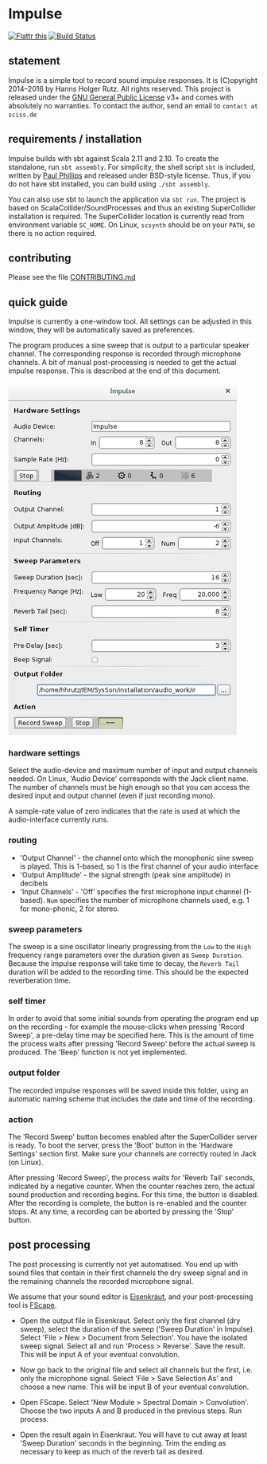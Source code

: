 # Impulse

[![Flattr this](http://api.flattr.com/button/flattr-badge-large.png)](https://flattr.com/submit/auto?user_id=sciss&url=https%3A%2F%2Fgithub.com%2FSciss%2FImpulse&title=Impulse%20Response%20Recorder&language=Scala&tags=github&category=software)
[![Build Status](https://travis-ci.org/Sciss/Impulse.svg?branch=master)](https://travis-ci.org/Sciss/Impulse)

## statement

Impulse is a simple tool to record sound impulse responses. It is (C)opyright 2014&ndash;2016 by Hanns Holger Rutz. All rights reserved. This project is released under the [GNU General Public License](https://raw.github.com/Sciss/Impulse/master/LICENSE) v3+ and comes with absolutely no warranties. To contact the author, send an email to `contact at sciss.de`

## requirements / installation

Impulse builds with sbt against Scala 2.11 and 2.10. To create the standalone, run `sbt assembly`. For simplicity, the shell script `sbt` is included, written by [Paul Phillips](https://github.com/paulp/sbt-extras) and released under BSD-style license. Thus, if you do not have sbt installed, you can build using `./sbt assembly`.

You can also use sbt to launch the application via `sbt run`. The project is based on ScalaCollider/SoundProcesses and thus an existing SuperCollider installation is required. The SuperCollider location is currently read from environment variable `SC_HOME`. On Linux, `scsynth` should be on your `PATH`, so there is no action required.

## contributing

Please see the file [CONTRIBUTING.md](CONTRIBUTING.md)

## quick guide

Impulse is currently a one-window tool. All settings can be adjusted in this window, they will be automatically saved as preferences.

The program produces a sine sweep that is output to a particular speaker channel. The corresponding response is recorded through microphone channels. A bit of manual post-processing is needed to get the actual impulse response. This is described at the end of this document.

![Screenshot](screenshot.png)

### hardware settings

Select the audio-device and maximum number of input and output channels needed. On Linux, 'Audio Device' corresponds with the Jack client name. The number of channels must be high enough so that you can access the desired input and output channel (even if just recording mono).

A sample-rate value of zero indicates that the rate is used at which the audio-interface currently runs.

### routing

- 'Output Channel' - the channel onto which the monophonic sine sweep is played. This is 1-based, so 1 is the first channel of your audio interface
- 'Output Amplitude' - the signal strength (peak sine amplitude) in decibels
- 'Input Channels' - 'Off' specifies the first microphone input channel (1-based). `Num` specifies the number of microphone channels used, e.g. 1 for mono-phonic, 2 for stereo.

### sweep parameters

The sweep is a sine oscillator linearly progressing from the `Low` to the `High` frequency range parameters over the duration given as `Sweep Duration`. Because the impulse response will take time to decay, the `Reverb Tail` duration will be added to the recording time. This should be the expected reverberation time.

### self timer

In order to avoid that some initial sounds from operating the program end up on the recording - for example the mouse-clicks when pressing 'Record Sweep', a pre-delay time may be specified here. This is the amount of time the process waits after pressing 'Record Sweep' before the actual sweep is produced. The 'Beep' function is not yet implemented.

### output folder

The recorded impulse responses will be saved inside this folder, using an automatic naming scheme that includes the date and time of the recording.

### action

The 'Record Sweep' button becomes enabled after the SuperCollider server is ready. To boot the server, press the 'Boot' button in the 'Hardware Settings' section first. Make sure your channels are correctly routed in Jack (on Linux).

After pressing 'Record Sweep', the process waits for 'Reverb Tail' seconds, indicated by a negative counter. When the counter reaches zero, the actual sound production and recording begins. For this time, the button is disabled. After the recording is complete, the button is re-enabled and the counter stops. At any time, a recording can be aborted by pressing the 'Stop' button.

## post processing

The post processing is currently not yet automatised. You end up with sound files that contain in their first channels the dry sweep signal and in the remaining channels the recorded microphone signal.

We assume that your sound editor is [Eisenkraut](https://github.com/Sciss/Eisenkraut), and your post-processing tool is [FScape](https://github.com/Sciss/FScape).

- Open the output file in Eisenkraut. Select only the first channel (dry sweep), select the duration of the sweep ('Sweep Duration' in Impulse). Select 'File > New > Document from Selection'. You have the isolated sweep signal. Select all and run 'Process > Reverse'. Save the result. This will be input A of your eventual convolution.

- Now go back to the original file and select all channels but the first, i.e. only the microphone signal. Select 'File > Save Selection As' and choose a new name. This will be input B of your eventual convolution.

- Open FScape. Select 'New Module > Spectral Domain > Convolution'. Choose the two inputs A and B produced in the previous steps. Run process.

- Open the result again in Eisenkraut. You will have to cut away at least 'Sweep Duration' seconds in the beginning. Trim the ending as necessary to keep as much of the reverb tail as desired.
